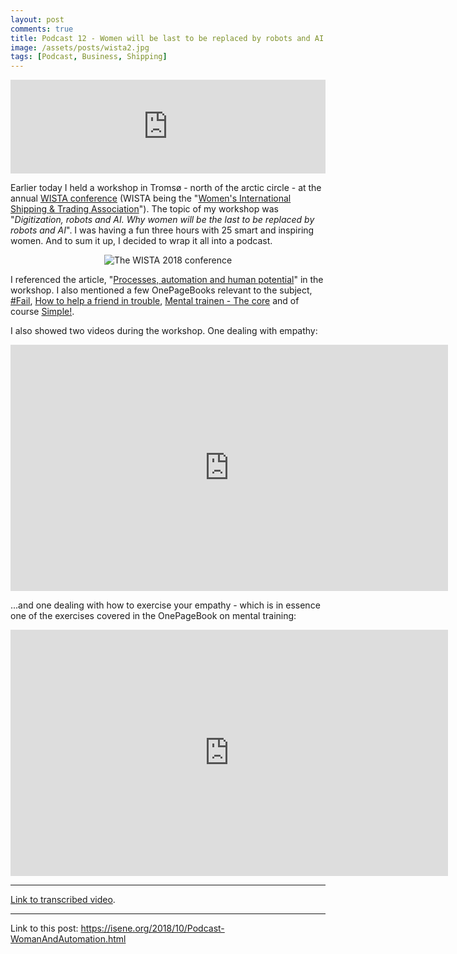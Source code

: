```yaml
---
layout: post
comments: true
title: Podcast 12 - Women will be last to be replaced by robots and AI
image: /assets/posts/wista2.jpg
tags: [Podcast, Business, Shipping]
---
```

<iframe src="https://anchor.fm/isene/embed/episodes/Eposide-12-2351---Women-will-be-last-to-be-replaced-by-robots-and-AI-e2g0m9" width="100%" frameborder="0" scrolling="no"></iframe>

Earlier today I held a workshop in Tromsø - north of the arctic circle - at the annual [WISTA conference](http://wistainternational2018.com/) (WISTA being the "[Women's International Shipping & Trading Association](https://www.wista.net/)"). The topic of my workshop was "<i>Digitization, robots and AI. Why women will be the last to be replaced by robots and AI</i>". I was having a fun three hours with 25 smart and inspiring women. And to sum it up, I decided to wrap it all into a podcast. 

<center><img src="https://isene.org/assets/posts/wista.jpg" alt="The WISTA 2018 conference" /></center>

I referenced the article, "[Processes, automation and human potential](https://www.dropbox.com/s/ku3dl8rcoxfra2j/process.pdf?raw=1)" in the workshop. I also mentioned a few OnePageBooks relevant to the subject, [#Fail](https://isene.org/onepagebooks/#1pb-4-fail), [How to help a friend in trouble](https://isene.org/onepagebooks/#1pb-5-how-to-help-a-friend-in-trouble), [Mental trainen - The core](https://isene.org/onepagebooks/#1pb-2-mental-training---the-core) and of course [Simple!](https://isene.org/onepagebooks/#1pb-12-make-it-simple).

I also showed two videos during the workshop. One dealing with empathy:

<center><iframe width="700" height="394" src="https://www.youtube.com/embed/-4EDhdAHrOg" frameborder="0" allow="autoplay; encrypted-media" allowfullscreen></iframe></center>

...and one dealing with how to exercise your empathy - which is in essence one of the exercises covered in the OnePageBook on mental training:

<center><iframe width="700" height="394" src="https://www.youtube.com/embed/bQzADgKbRzo" frameborder="0" allow="autoplay; encrypted-media" allowfullscreen></iframe></center>

---
[Link to transcribed video](https://youtu.be/fxr4HpGVBmE).

---
Link to this post: <https://isene.org/2018/10/Podcast-WomanAndAutomation.html>
